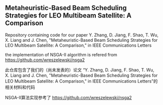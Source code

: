 ## Metaheuristic-Based Beam Scheduling Strategies for LEO Multibeam Satellite: A Comparison
Repository containing code for our  paper
Y. Zhang, D. Jiang, F. Shao, T. Wu, X. Liang and J. Chen, "Metaheuristic-Based Beam Scheduling Strategies for LEO Multibeam Satellite: A Comparison," in IEEE Communications Letters

the implementation of NSGA-II algorithm is refered from https://github.com/wreszelewski/nsga2

此仓库包含了我们的（尚未发表的）论文 “Y. Zhang, D. Jiang, F. Shao, T. Wu, X. Liang and J. Chen, "Metaheuristic-Based Beam Scheduling Strategies for LEO Multibeam Satellite: A Comparison," in IEEE Communications Letters”的相关材料和代码

NSGA-II算法实现参考了 https://github.com/wreszelewski/nsga2
